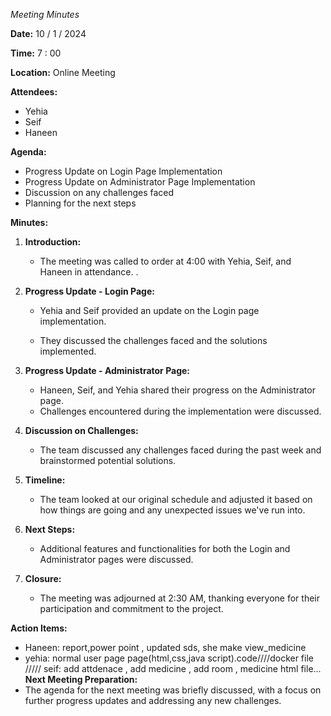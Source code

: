 *Meeting Minutes*

**Date:** 10 / 1 / 2024

**Time:** 7 : 00

**Location:** Online Meeting

**Attendees:**
- Yehia
- Seif
- Haneen

**Agenda:**
- Progress Update on Login Page Implementation
- Progress Update on Administrator Page Implementation
- Discussion on any challenges faced
- Planning for the next steps

**Minutes:**

1. **Introduction:**
   - The meeting was called to order at 4:00 with Yehia, Seif, and Haneen in attendance.
.

2. **Progress Update - Login Page:**
   - Yehia and Seif provided an update on the Login page implementation.

   - They discussed the challenges faced and the solutions implemented.

3. **Progress Update - Administrator Page:**
   - Haneen, Seif, and Yehia shared their progress on the Administrator page.
   - Challenges encountered during the implementation were discussed.

4. **Discussion on Challenges:**
   - The team discussed any challenges faced during the past week and brainstormed potential solutions.

5. **Timeline:**
   - The team looked at our original schedule and adjusted it based on how things are going and any unexpected issues we've run into.
   

6. **Next Steps:**
   - Additional features and functionalities for both the Login and Administrator pages were discussed.

7. **Closure:**
   - The meeting was adjourned at 2:30 AM, thanking everyone for their participation and commitment to the project.

**Action Items:**
- Haneen: report,power point , updated sds, she make view_medicine
- yehia: normal user page page(html,css,java script).code////docker file /////
  seif: add attdenace , add medicine , add room , medicine html file...
**Next Meeting Preparation:**
- The agenda for the next meeting was briefly discussed, with a focus on further progress updates and addressing any new challenges.